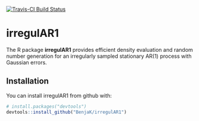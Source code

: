 
[![Travis-CI Build Status](https://travis-ci.org/BenjaK/irregulAR1.svg?branch=master)](https://travis-ci.org/BenjaK/irregulAR1)

<!-- README.md is generated from README.Rmd. Please edit that file -->
irregulAR1
==========

The R package **irregulAR1** provides efficient density evaluation and random number generation for an irregularly sampled stationary AR(1) process with Gaussian errors.

Installation
------------

You can install irregulAR1 from github with:

``` r
# install.packages("devtools")
devtools::install_github("BenjaK/irregulAR1")
```
